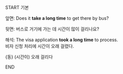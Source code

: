 START
기본

앞면:
Does it **take a long time** to get there by bus?  

뒷면:
버스로 거기에 가는 데 시간이 많이 걸리나요?

해석:
The visa application **took a long time** to process.  
비자 신청 처리에 시간이 오래 걸렸다.

{동} (시간이) 오래 걸리다
<!--ID: 1747213161395-->
END